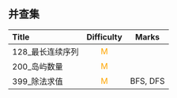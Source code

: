 ## 并查集

| Title            |         Difficulty          |  Marks   |
| :--------------- | :-------------------------: | :------: |
| 128_最长连续序列 | <font color=orange>M</font> |          |
| 200_岛屿数量     | <font color=orange>M</font> |          |
| 399_除法求值     | <font color=orange>M</font> | BFS, DFS |

